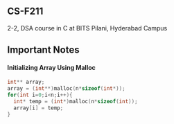 ## CS-F211
2-2, DSA course in C at BITS Pilani, Hyderabad Campus

## Important Notes

#### Initializing Array Using Malloc
```c
int** array;
array = (int**)malloc(n*sizeof(int*));
for(int i=0;i<n;i++){
  int* temp = (int*)malloc(n*sizeof(int));
  array[i] = temp;
}
```

